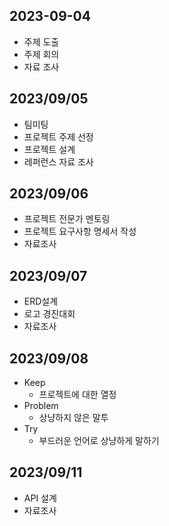 ## 2023-09-04
- 주제 도출
- 주제 회의
- 자료 조사

## 2023/09/05
- 팀미팅
- 프로젝트 주제 선정
- 프로젝트 설계
- 레퍼런스 자료 조사

## 2023/09/06
- 프로젝트 전문가 멘토링
- 프로젝트 요구사항 명세서 작성
- 자료조사

## 2023/09/07
- ERD설계
- 로고 경진대회
- 자료조사

## 2023/09/08
- Keep
    - 프로젝트에 대한 열정
- Problem
    - 상냥하지 않은 말투
- Try
    - 부드러운 언어로 상냥하게 말하기

## 2023/09/11
- API 설계
- 자료조사
